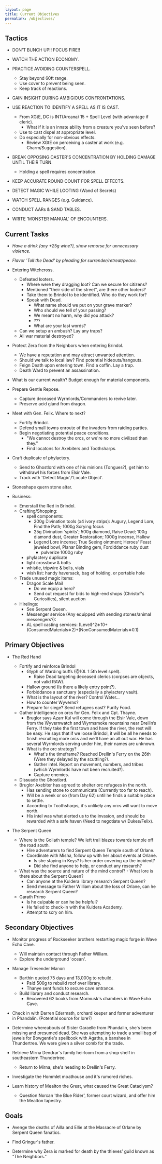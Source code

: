 ```yaml
---
layout: page
title: Current Objectives
permalink: /objectives/
---
```

## Tactics

- DON'T BUNCH UP!! FOCUS FIRE!!

- WATCH THE ACTION ECONOMY.

- PRACTICE AVOIDING COUNTERSPELL.
  - Stay beyond 60ft range.
  - Use cover to prevent being seen.
  - Keep track of reactions.

- GAIN INSIGHT DURING AMBIGIOUS CONFRONTATIONS.

- USE REACTION TO IDENTIFY A SPELL AS IT IS CAST.
  - From XGtE, DC is INT(Arcana) 15 + Spell Level (with advantage if cleric).
    - What if it is an innate ability from a creature you've seen before?
  - Use to cast dispel at appropriate level.
  - Do especially for non-obvious effects.  
    - Review XGtE on perceiving a caster at work (e.g. Charm/Suggestion).
  
- BREAK OPPOSING CASTER'S CONCENTRATION BY HOLDING DAMAGE UNTIL THEIR TURN. 
  - Holding a spell requires concentration. 
  
- KEEP ACCURATE ROUND COUNT FOR SPELL EFFECTS.

- DETECT MAGIC WHILE LOOTING (Wand of Secrets)

- WATCH SPELL RANGES (e.g. Guidance).

- CONDUCT AARs & SAND TABLES.

- WRITE 'MONSTER MANUAL' OF ENCOUNTERS.


## Current Tasks

- *Have a drink (any +25g wine?), show remorse for unnecessary violence.*

- *Flavor 'Toll the Dead' by pleading for surrender/retreat/peace.*

- Entering Witchcross.
  - Defeated looters.
    - Where were they dragging loot? Can we secure for citizens?
    - Mentioned "their side of the street", are there other looters?
    - Take them to Brindol to be identified. Who do they work for?
    - Speak with Dead.
      - What name should we put on your grave marker?
      - Who should we tell of your passing?
      - We meant no harm, why did you attack?
      - ???
      - What are your last words?
  - Can we setup an ambush? Lay any traps?
  - All war material destroyed?
  
- Protect Zera from the Neighbors when entering Brindol.
  - We have a reputation and may attract unwanted attention.
  - Should we talk to local law? Find potential hideouts/hangouts.
  - Feign Death upon entering town. Find a coffin. Lay a trap.
  - Death Ward to prevent an assassination.

- What is our current wealth? Budget enough for material components.

- Prepare Gentle Repose.
  - Capture deceased Wyrmlords/Commanders to revive later.
  - Preserve acid gland from dragon.

- Meet with Gen. Felix. Where to next?
  - Fortify Brindol.
  - Defend small towns enroute of the invaders from raiding parties.
  - Begin negotiating potential peace conditions. 
    - "We cannot destroy the orcs, or we're no more civilized than they."
    - Find locatons for Axebiters and Toothsharps.

- Craft duplicate of phylactery.  
  - Send to Ghostlord with one of his minions (Tongues?), get him to withdrawl his forces from Elsir Vale.
  - Track with 'Detect Magic'/'Locate Object'.

- Stoneshape quern stone altar.

- Business:
  - Emerstall the Red in Brindol.
  - Crafting/Shopping:
    - spell components: 
      - 200g Divination tools (x4 ivory strips): Augury, Legend Lore, Find the Path; 1000g Scrying focus
      - 25g Divination 'spirits'; 500g diamond, Raise Dead; 100g diamond dust, Greater Restoration; 1000g incense, Hallow
      - Legend Lore incense; True Seeing ointment; Heroes' Feast jeweled bowl, Planar Binding gem, Fordiddance ruby dust
        - pulverize 1000g ruby
    - phylactery duplicate
    - light crossbow & bolts
    - whistle, tripwire & bells, vials
    - wish list: handy haversack, bag of holding, or portable hole
  - Trade unused magic items:
    - Dragon Scale Mail
      - Do we equip a hero? 
      - Send out request for bids to high-end shops (Christof's Curiosities), silent auction
  - Hirelings:
    - See Serpent Queen.
    - Messenger service (Any equipped with sending stones/animal messengers?):
    - AL spell casting services: (Level)^2∗10+(ConsumedMaterials∗2)+(NonConsumedMaterials∗0.1)


## Primary Objectives

- The Red Hand
  - Fortify and reinforce Brindol
    - Glyph of Warding buffs (@10L 1 5th level spell).
      - Raise Dead targeting deceased clerics (corpses are objects, not valid RAW).
    - Hallow ground (Is there a likely entry point?).
    - Forbiddance a sanctuary (especially a phylactery vault).
    - What is the layout of the river? Control Water...
    - How to counter Wyverns?
    - Prepare for siege? Send refugees east? Purify Food.
  - Gather intelligence on orcs for Gen. Felix and Cpt. Thayne. 
    - Bruglor says Azarr Kul will come through the Elsir Vale, down from the Wyvernwatch and Wyrmsmoke mountains near Drellin’s Ferry. If they take the first town and have the river, the rest will be easy. He says that if we loose Brindol, it will be all he needs to finish recruiting more orcs and we’ll have an all out war. He has several Wyrmlords serving under him, their names are unknown.
    - What is the orc strategy?
      - What's the timeframe? Reached Drellin's Ferry on the 26th (Were they delayed by the scuttling?).
      - Gather intel. Report on movement, numbers, and tribes (which Wyrmlords have not been recruited?).
      - Capture enemies.
  - Dissuade the Ghostlord.
  - Bruglor Axebiter has agreed to shelter orc refugees in the north. 
    - Has sending stone to communicate (Currently too far to reach).
    - Will be a week or so (from Day 62) until he finds a suitable place to settle.
    - According to Toothsharps, it's unlikely any orcs will want to move north.
    - His intel was what alerted us to the invasion, and should be rewarded with a safe haven (Need to negotiate w/ Dukes/Felix).

- The Serpent Queen
  - Where is the Goliath temple? We left trail blazes towards temple off the road south.
    - Hire adventurers to find Serpent Queen Temple south of Orlane.
    - Coordinate with Misha, follow up with her about events at Orlane. 
      - Is she staying in Keys? Is her order covering up the incident?
      - Did she find anyone to help, or conduct any research?
  - What was the source and nature of the mind control?   - What lore is there about the Serpent Queen? 
    - Can anyone at the Kuldera library research Serpent Queen?
    - Send message to Father William about the loss of Orlane, can he research Serpent Queen?  
  - Garath Primo
    - Is he culpable or can he be helpful?
    - He failed to check-in with the Kuldera Academy.
    - Attempt to scry on him.

## Secondary Objectives

- Monitor progress of Rockseeker brothers restarting magic forge in Wave Echo Cave.
  - Will maintain contact through Father William.
  - Explore the underground 'ocean'.

- Manage Tresender Manor: 
  - Barthin quoted 75 days and 13,000g to rebuild.
    - Paid 500g to rebuild roof over library.
    - Thanye sent funds to secure cave entrance.
  - Build library and conduct research.
    - Recovered 62 books from Mormusk's chambers in Wave Echo Cave.

- Check in with Darren Edermath, orchard keeper and former adventurer in Phandalin. (Potential source for lore?)

- Determine whereabouts of Sister Garaelle from Phandalin, she's been missing and presumed dead. She was attempting to trade a small bag of jewels for Bowgentle's spellbook with Agatha, a banshee in Thundertree. We were given a silver comb for the trade.

- Retrieve Mirna Dendrar's family heirloom from a shop shelf in southeastern Thundertree. 
  - Return to Mirna, she's heading to Drellin's Ferry.

- Investigate the Hommlet moathouse and it's rumored riches.

- Learn history of Mealton the Great, what caused the Great Cataclysm?
  - Question Norcan 'the Blue Rider', former court wizard, and offer him the Mealton tapestry.


## Goals

- Avenge the deaths of Ailla and Ellie at the Massacre of Orlane by Serpent Queen fanatics.

- Find Gringur's father.

- Determine why Zera is marked for death by the thieves’ guild known as “The Neighbors.”
